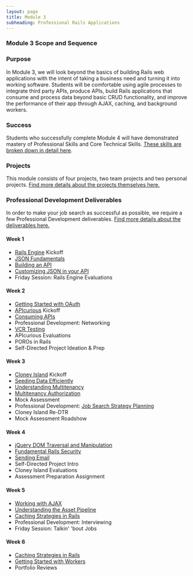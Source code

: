 ```yaml
---
layout: page
title: Module 3
subheading: Professional Rails Applications
---
```


### Module 3 Scope and Sequence

### Purpose

In Module 3, we will look beyond the basics of building Rails web applications with the intent of taking a business need and turning it into working software. Students will be comfortable using agile processes to integrate third party APIs, produce APIs, build Rails applications that consume and process data beyond basic CRUD functionality, and improve the performance of their app through AJAX, caching, and background workers.

### Success

Students who successfully complete Module 4 will have demonstrated mastery of Professional Skills and Core Technical Skills. [These skills are broken down in detail here](success).

### Projects

This module consists of four projects, two team projects and two personal
projects. [Find more details about the projects themselves
here.](projects_overview)

### Professional Development Deliverables

In order to make your job search as successful as possible, we require a few
Professional Development deliverables. [Find more details about the deliverables
here.](pd_deliverables)


#### Week 1

* [Rails Engine](projects/rails_engine) Kickoff
* [JSON Fundamentals](lessons/json_fundementals)
* [Building an API](lessons/building_an_api)
* [Customizing JSON in your API](lessons/customizing_json_in_your_api)
* Friday Session: Rails Engine Evaluations

#### Week 2

* [Getting Started with OAuth](lessons/getting_started_with_oauth)
* [APIcurious](projects/apicurious) Kickoff
* [Consuming APIs](lessons/consuming_an_api)
* Professional Development: Networking
* [VCR Testing](lessons/testing_against_third_party_apis)
* APIcurious Evaluations
* POROs in Rails
* Self-Directed Project Ideation & Prep

#### Week 3

* [Cloney Island](projects/cloney_island) Kickoff
* [Seeding Data Efficiently](lessons/seeding_data_efficiently)
* [Understanding Multitenancy](lessons/understanding_multitenancy)
* [Multitenancy Authorization](lessons/multitenancy_authorization)
* Mock Assessment
* Professional Development: [Job Search Strategy Planning](https://github.com/turingschool/professional_skills/blob/master/job_search_strategy.md)
* Cloney Island Re-DTR
* Mock Assessment Roadshow

#### Week 4

* [jQuery DOM Traversal and Manipulation](lessons/jquery_dom_traversal_and_manipulation)
* [Fundamental Rails Security](lessons/fundamental_rails_security)
* [Sending Email](lessons/sending_email_sendgrid)
* Self-Directed Project Intro
* Cloney Island Evaluations
* Assessment Preparation Assignment

#### Week 5

* [Working with AJAX](lessons/getting_started_with_ajax)
* [Understanding the Asset Pipeline](lessons/understanding_the_asset_pipeline)
* [Caching Strategies in Rails](lessons/caching_in_rails)
* Professional Development: Interviewing
* Friday Session: Talkin' 'bout Jobs

#### Week 6

* [Caching Strategies in Rails](lessons/caching_in_rails)
* [Getting Started with Workers](lessons/intro_to_background_workers)
* Portfolio Reviews

